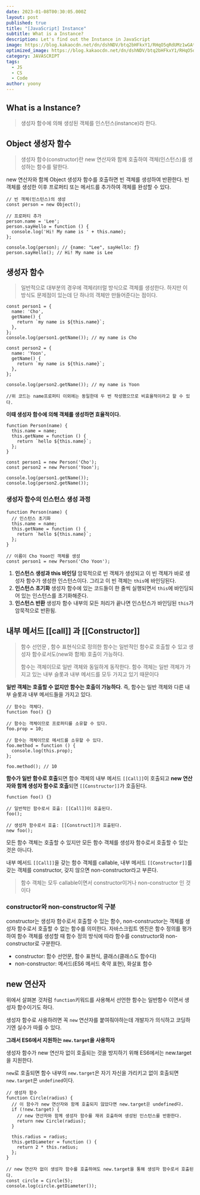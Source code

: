 ```yaml
---
date: 2023-01-08T00:30:05.000Z
layout: post
published: true
title: "[JavaScript] Instance"
subtitle: What is a Instance?
description: Let's find out the Instance in JavaScript
image: https://blog.kakaocdn.net/dn/dshNDV/btq2bHFkxY1/RHqO5qRdUMz1wGAt1hT9r0/img.png
optimized_image: https://blog.kakaocdn.net/dn/dshNDV/btq2bHFkxY1/RHqO5qRdUMz1wGAt1hT9r0/img.png
category: JAVASCRIPT
tags:
  - JS
  - CS
  - Code
author: yoony
---
```


## What is a Instance?

> 생성자 함수에 의해 생성된 객체를 인스턴스(instance)라 한다.



## Object 생성자 함수

>  생성자 함수(constructor)란 new 연산자와 함께 호출하여 객체(인스턴스)를 생성하는 함수를 말한다.

new 연산자와 함께 Object 생성자 함수를 호출하면 빈 객체를 생성하여 반환한다. 빈 객체를 생성한 이후 프로퍼티 또는 메서드를 추가하여 객체를 완성할 수 있다.

```
// 빈 객체(인스턴스)의 생성
const person = new Object();

// 프로퍼티 추가
person.name = 'Lee';
person.sayHello = function () {
  console.log('Hi! My name is ' + this.name);
};

console.log(person); // {name: "Lee", sayHello: ƒ}
person.sayHello(); // Hi! My name is Lee
```

## 생성자 함수

> 일반적으로 대부분의 경우에 객체리터럴 방식으로 객체를 생성한다. 하지만 이 방식도 문제점이 있는데 단 하나의 객체만 만들어준다는 점이다.

```
const person1 = {
  name: 'Cho',
  getName() {
    return `my name is ${this.name}`;
  },
};
console.log(person1.getName()); // my name is Cho

const person2 = {
  name: 'Yoon',
  getName() {
    return `my name is ${this.name}`;
  },
};

console.log(person2.getName()); // my name is Yoon

//위 코드는 name프로퍼티 이외에는 동일한데 두 번 작성했으므로 비효율적이라고 할 수 있다.
```

**이때 생성자 함수에 의해 객체를 생성하면 효율적이다.**

```
function Person(name) {
  this.name = name;
  this.getName = function () {
    return `hello ${this.name}`;
  };
}

const person1 = new Person('Cho');
const person2 = new Person('Yoon');

console.log(person1.getName());
console.log(person2.getName());
```

### 생성자 함수의 인스턴스 생성 과정

```
function Person(name) {
  // 인스턴스 초기화
  this.name = name;
  this.getName = function () {
    return `hello ${this.name}`;
  };
}

// 이름이 Cho Yoon인 객체를 생성
const person1 = new Person('Cho Yoon');
```

1. **인스턴스 생성과 this 바인딩**
   암묵적으로 빈 객체가 생성되고 이 빈 객체가 바로 생성자 함수가 생성한 인스턴스이다. 그리고 이 빈 객체는 `this`에 바인딩된다.
2. **인스턴스 초기화**
   생성자 함수에 있는 코드들이 한 줄씩 실행되면서 `this`에 바인딩되어 있는 인스턴스를 초기화해준다.
3. **인스턴스 반환**
   생성자 함수 내부의 모든 처리가 끝나면 인스턴스가 바인딩된 `this`가 암묵적으로 반환됨.

## 내부 메서드 [[call]] 과 [[Constructor]]

> 함수 선언문 , 함수 표현식으로 정의한 함수는 일반적인 함수로 호출할 수 있고 생성자 함수로서도(new와 함께) 호출이 가능하다.
>
> 함수는 객체이므로 일반 객체와 동일하게 동작한다. 함수 객체는 일반 객체가 가지고 있는 내부 슬롯과 내부 메서드를 모두 가지고 있기 때문이다

**일반 객체는 호출할 수 없지만** **함수는 호출이 가능하다**. 즉, 함수는 일반 객체와 다른 내부 슬롯과 내부 메서드들을 가지고 있다.

```
// 함수는 객체다.
function foo() {}

// 함수는 객체이므로 프로퍼티를 소유할 수 있다.
foo.prop = 10;

// 함수는 객체이므로 메서드를 소유할 수 있다.
foo.method = function () {
  console.log(this.prop);
};

foo.method(); // 10
```

**함수가 일반 함수로 호출**되면 함수 객체의 내부 메서드 `[[Call]]`이 호출되고 **new 연산자와 함께 생성자 함수로 호출**되면 `[[Constructor]]`가 호출된다.

```
function foo() {}

// 일반적인 함수로서 호출: [[Call]]이 호출된다.
foo();

// 생성자 함수로서 호출: [[Construct]]가 호출된다.
new foo();
```

모든 함수 객체는 호출할 수 있지만 모든 함수 객체를 생성자 함수로서 호출할 수 있는 것은 아니다.

내부 메서드 `[[Call]]`을 갖는 함수 객체를 callable, 내부 메서드 `[[Constructor]]`를 갖는 객체를 constructor, 갖지 않으면 non-constructor라고 부른다.

> 함수 객체는 모두 callable이면서 constructor이거나 non-constructor 인 것이다

### constructor와 non-constructor의 구분

constructor는 생성자 함수로서 호출할 수 있는 함수, non-constructor는 객체를 생성자 함수로서 호출할 수 없는 함수를 의미한다.
자바스크립트 엔진은 함수 정의를 평가하여 함수 객체를 생성할 때 함수 정의 방식에 따라 함수를 constructor와 non-constructor로 구분한다.

- constructor: 함수 선언문, 함수 표현식, 클래스(클래스도 함수다)
- non-constructor: 메서드(ES6 메서드 축약 표현), 화살표 함수

## new 연산자

위에서 살펴본 것처럼 `function`키워드를 사용해서 선언한 함수는 일반함수 이면서 생성자 함수이기도 하다.

생성자 함수로 사용하려면 꼭 `new` 연산자를 붙여줘야하는데 개발자가 의식하고 코딩하기엔 실수가 따를 수 있다.

**그래서 ES6에서 지원하는 `new.target`을 사용하자**

생성자 함수가 new 연산자 없이 호출되는 것을 방지하기 위해 ES6에서는 new.target을 지원한다.

`new`로 호출되면 함수 내부의 `new.target`은 자기 자신을 가리키고 없이 호출되면 `new.target`은 `undefined`이다.

```
// 생성자 함수
function Circle(radius) {
  // 이 함수가 new 연산자와 함께 호출되지 않았다면 new.target은 undefined다.
  if (!new.target) {
    // new 연산자와 함께 생성자 함수를 재귀 호출하여 생성된 인스턴스를 반환한다.
    return new Circle(radius);
  }

  this.radius = radius;
  this.getDiameter = function () {
    return 2 * this.radius;
  };
}

// new 연산자 없이 생성자 함수를 호출하여도 new.target을 통해 생성자 함수로서 호출된다.
const circle = Circle(5);
console.log(circle.getDiameter());
```

